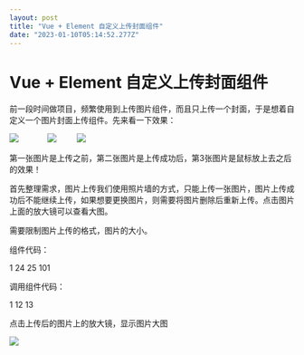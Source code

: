```yaml
---
layout: post
title: "Vue + Element 自定义上传封面组件"
date: "2023-01-10T05:14:52.277Z"
---
```

Vue + Element 自定义上传封面组件
=======================

前一段时间做项目，频繁使用到上传图片组件，而且只上传一个封面，于是想着自定义一个图片封面上传组件。先来看一下效果：

![](https://img2023.cnblogs.com/blog/141658/202301/141658-20230110093900057-1337564651.png)             ![](https://img2023.cnblogs.com/blog/141658/202301/141658-20230110093606737-6450534.png)         ![](https://img2023.cnblogs.com/blog/141658/202301/141658-20230110093615919-760586401.png)

第一张图片是上传之前，第二张图片是上传成功后，第3张图片是鼠标放上去之后的效果！

首先整理需求，图片上传我们使用照片墙的方式，只能上传一张图片，图片上传成功后不能继续上传，如果想要更换图片，则需要将图片删除后重新上传。点击图片上面的放大镜可以查看大图。

需要限制图片上传的格式，图片的大小。

组件代码：

  1 <template>
  2   <div class="upload">
  3     <el-upload
  4       :class="{'hidden':mFileList.length > 0}"
  5       list-type="picture-card"
  6       :on-remove="handleRemove"
  7       :action="action"
  8       :before-upload="beforeUploadHandle"
  9       :on-success="successHandle"
 10       :on-change="changeHandle"
 11       :limit="1"
 12       :accept="accept" 
 13       :on-exceed="handleExceed"
 14       :file-list="fileList"
 15       :on-preview="handlePictureCardPreview"
 16     >
 17       <i class="el-icon-plus"></i>
 18     </el-upload>
 19     <el-dialog :visible.sync="dialogVisible">
 20       <img width="100%" :src="dialogImageUrl" alt="" />
 21     </el-dialog>
 22   </div>
 23 </template>
 24 
 25 <script>
 26 export default { 27   props: {
 28     action: {
 29       type: String,
 30       default: "",
 31     },
 32     accept: {
 33       type: String,
 34       default: "",
 35     },
 36     fileList:{
 37       type: Array,
 38       default: () => \[\], 39     },
 40   },
 41   watch: {
 42     fileList(newValue, oldValue) {
 43       this.mFileList = newValue 44     }
 45   },
 46   data() {
 47     return { 48       dialogVisible: false, //图片放大
 49       fileImg: "", //上传图片
 50       dialogImageUrl: "", //图片地址
 51       mFileList:this.fileList,
 52     };
 53   },
 54   methods: {
 55     handleRemove(file, fileList) {
 56       this.$emit("upload-remove", file);
 57     },
 58     handlePictureCardPreview(file) {
 59       this.dialogImageUrl = file.url; 60       this.dialogVisible = true;
 61     },
 62     // 上传之前
 63     beforeUploadHandle(file) {
 64       if (file.type !== "image/jpeg" && file.type !== "image/png") {
 65         this.$message({
 66           message: "只支持jpg、png格式的图片！",
 67           type: "warning",
 68         });
 69         return false;
 70       }
 71       const isLt2M = file.size / 1024 / 1024 < 2;
 72       if (!isLt2M) {
 73         this.$message({
 74           message: "上传文件大小不能超过 2MB!",
 75           type: "warning",
 76         });
 77         return false;
 78       }
 79     },
 80     // 上传成功
 81     successHandle(response, file, fileList) {
 82       this.mFileList = fileList; 83       if (response && response.code === 200) {
 84         this.$message.success("图片上传成功！");
 85         this.$emit("upload-success", response, file);
 86       } else { 87         this.$message.error(response.msg);
 88       }
 89     },
 90     changeHandle(file, fileList) {
 91       if(file.response && file.response.code == 500) {
 92          this.$emit("upload-error",file);
 93       }
 94     },
 95     handleExceed(files, fileList) {
 96         this.$message.warning("只能上传1张图片！");
 97       },
 98   },
 99 };
100 </script>
101 <style lang="scss">
102 .upload .hidden .el-upload--picture-card {
103 display: none;
104 }
105 </style>

调用组件代码：

 1 <template>
 2     <div>
 3         <el-form ref="dataForm"    label-width="80px">
 4             <el-form-item label="封面" prop="cover" class="is-required">
 5                 <upload list-type="picture-card" :action="url" :accept="'.jpg,.png,.JPG,.PNG'" :fileList="fileList"
 6                     :limit="1" @upload-success="uploadFile" @upload-remove="removeFile" @upload-error="uploadError">
 7                 </upload>
 8             </el-form-item>
 9         </el-form>
10     </div>
11 </template>
12 
13 <script>
14     import Upload from '../components/cover-upload/index.vue'
15     export default {
16 components: {
17 Upload
18 },
19 data() {
20             return {
21                 url: "",
22 fileList: \[\],
23 }
24 },
25 methods: {
26 uploadUrl() {
27                 this.url = "http://xxx.xxx.xxx.xxx:xxx/yyxt/admin/course/courseInfo/upload?token=075de0303b15a38833a30a7a3b494794"//上传图片的后台接口
28 },
29 uploadError(file) {
30                 this.fileList = \[\];
31 },
32 uploadFile(response, file) {
33                 this.fileList = \[{
34 url: response.data,
35 }, \];
36 },
37 removeFile(file) {
38                 this.fileList = \[\];
39 },
40 },
41 mounted() {
42             this.uploadUrl();
43 }
44 }
45 </script>

点击上传后的图片上的放大镜，显示图片大图

![](https://img2023.cnblogs.com/blog/141658/202301/141658-20230110094519907-774363093.png)